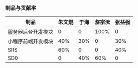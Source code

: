 ### 制品与贡献率

| 制品               | 朱文焜 | 于海 | 詹宗沅 | 张益强 |
| ------------------ | ------ | ---- | ------ | ------ |
| 服务器后台开发模块 | 0      | 0    | 100%   | 0      |
| 小程序前端开发模块 | 40%    | 30%  | 0      | 30%    |
| SRS                | 60%    | 0    | 0      | 40%    |
| SD0                | 0      | 40%  | 60%    | 0      |


